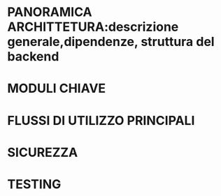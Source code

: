 # PANORAMICA ARCHITTETURA:descrizione generale,dipendenze, struttura del backend
# MODULI CHIAVE
# FLUSSI DI UTILIZZO PRINCIPALI
# SICUREZZA
# TESTING
